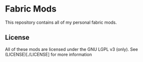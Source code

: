 # Fabric Mods

This repository contains all of my personal fabric mods.

## License

All of these mods are licensed under the GNU LGPL v3 (only). See (LICENSE)[./LICENSE] for more information

